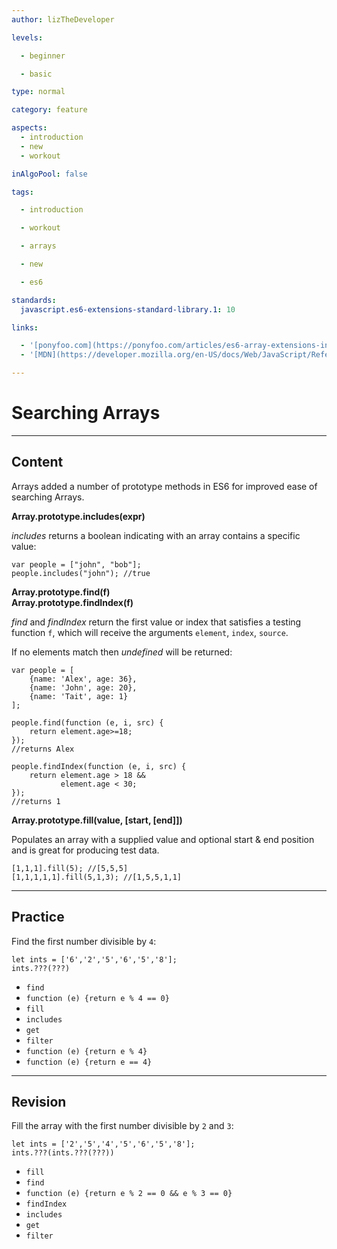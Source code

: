 ```yaml
---
author: lizTheDeveloper

levels:

  - beginner

  - basic

type: normal

category: feature

aspects:
  - introduction
  - new
  - workout

inAlgoPool: false

tags:

  - introduction

  - workout

  - arrays

  - new

  - es6

standards:
  javascript.es6-extensions-standard-library.1: 10

links:

  - '[ponyfoo.com](https://ponyfoo.com/articles/es6-array-extensions-in-depth){website}'
  - '[MDN](https://developer.mozilla.org/en-US/docs/Web/JavaScript/Reference/Global_Objects/Array){website}'

---
```


# Searching Arrays

---
## Content

Arrays added a number of prototype methods in ES6 for improved ease of searching Arrays.

**Array.prototype.includes(expr)**

*includes* returns a boolean indicating with an array contains a specific value:

```javacript
var people = ["john", "bob"];
people.includes("john"); //true
```

**Array.prototype.find(f)**  
**Array.prototype.findIndex(f)**  

*find* and *findIndex* return the first value or index that satisfies a testing function `f`, which will receive the arguments `element`, `index`, `source`.

If no elements match then *undefined* will be returned:

```javacript
var people = [
    {name: 'Alex', age: 36},
    {name: 'John', age: 20},
    {name: 'Tait', age: 1}
];

people.find(function (e, i, src) {
    return element.age>=18;
});
//returns Alex

people.findIndex(function (e, i, src) {
    return element.age > 18 &&
           element.age < 30;
});
//returns 1

```

**Array.prototype.fill(value, [start, [end]])**

Populates an array with a supplied value and optional start & end position and is great for producing test data.

```javacript
[1,1,1].fill(5); //[5,5,5]
[1,1,1,1,1].fill(5,1,3); //[1,5,5,1,1]
```

---
## Practice

Find the first number divisible by `4`:

```javacript
let ints = ['6','2','5','6','5','8'];
ints.???(???)
```

* `find`
* `function (e) {return e % 4 == 0}`
* `fill`
* `includes`
* `get`
* `filter`
* `function (e) {return e % 4}`
* `function (e) {return e == 4}`

---
## Revision

Fill the array with the first number divisible by `2` and `3`:

```javacript
let ints = ['2','5','4','5','6','5','8'];
ints.???(ints.???(???))
```

* `fill`
* `find`
* `function (e) {return e % 2 == 0 && e % 3 == 0}`
* `findIndex`
* `includes`
* `get`
* `filter`
